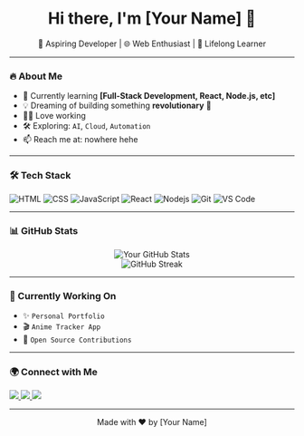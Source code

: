 <h1 align="center">Hi there, I'm [Your Name] 👋</h1>

<p align="center">
  🚀 Aspiring Developer | 🌐 Web Enthusiast | 🎯 Lifelong Learner
</p>

---

### 🔥 About Me

- 🌱 Currently learning **[Full-Stack Development, React, Node.js, etc]**
- 💡 Dreaming of building something **revolutionary** 🚀
- 👨‍💻 Love working
- 🛠️ Exploring: `AI`, `Cloud`, `Automation`
- 📫 Reach me at: nowhere hehe

---

### 🛠️ Tech Stack

![HTML](https://img.shields.io/badge/-HTML5-E34F26?style=flat-square&logo=html5&logoColor=white)
![CSS](https://img.shields.io/badge/-CSS3-1572B6?style=flat-square&logo=css3)
![JavaScript](https://img.shields.io/badge/-JavaScript-black?style=flat-square&logo=javascript)
![React](https://img.shields.io/badge/-React-61DAFB?style=flat-square&logo=react)
![Nodejs](https://img.shields.io/badge/-Node.js-3C873A?style=flat-square&logo=node.js)
![Git](https://img.shields.io/badge/-Git-F05032?style=flat-square&logo=git)
![VS Code](https://img.shields.io/badge/-VS%20Code-007ACC?style=flat-square&logo=visual-studio-code)

---

### 📊 GitHub Stats

<p align="center">
  <img src="https://github-readme-stats.vercel.app/api?username=DenZ00001&show_icons=true&theme=tokyonight" alt="Your GitHub Stats" />
  <br />
  <img src="https://github-readme-streak-stats.herokuapp.com/?user=DenZ00001&theme=tokyonight" alt="GitHub Streak" />
</p>

---

### 🧠 Currently Working On

- ✨ `Personal Portfolio`
- 🎬 `Anime Tracker App`
- 📂 `Open Source Contributions`

---

### 🌍 Connect with Me

<p align="left">
  <a href="https://linkedin.com/in/yourname" target="_blank">
    <img src="https://img.shields.io/badge/-LinkedIn-blue?style=flat-square&logo=linkedin">
  </a>
  <a href="https://twitter.com/yourhandle" target="_blank">
    <img src="https://img.shields.io/badge/-Twitter-1DA1F2?style=flat-square&logo=twitter&logoColor=white">
  </a>
  <a href="mailto:your@email.com">
    <img src="https://img.shields.io/badge/-Email-D14836?style=flat-square&logo=gmail&logoColor=white">
  </a>
</p>

---

<p align="center">Made with ❤️ by [Your Name]</p>
